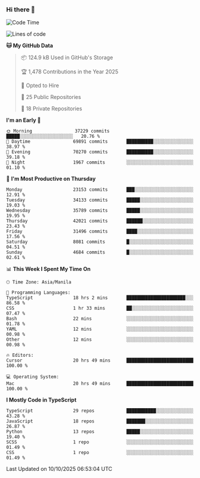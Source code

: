 ### Hi there 👋

<!--START_SECTION:waka-->
![Code Time](http://img.shields.io/badge/Code%20Time-2%2C206%20hrs%202%20mins-blue)

![Lines of code](https://img.shields.io/badge/From%20Hello%20World%20I%27ve%20Written-68.8%20million%20lines%20of%20code-blue)

**🐱 My GitHub Data** 

> 📦 124.9 kB Used in GitHub's Storage 
 > 
> 🏆 1,478 Contributions in the Year 2025
 > 
> 💼 Opted to Hire
 > 
> 📜 25 Public Repositories 
 > 
> 🔑 18 Private Repositories 
 > 
**I'm an Early 🐤** 

```text
🌞 Morning                37229 commits       █████░░░░░░░░░░░░░░░░░░░░   20.76 % 
🌆 Daytime                69891 commits       ██████████░░░░░░░░░░░░░░░   38.97 % 
🌃 Evening                70270 commits       ██████████░░░░░░░░░░░░░░░   39.18 % 
🌙 Night                  1967 commits        ░░░░░░░░░░░░░░░░░░░░░░░░░   01.10 % 
```
📅 **I'm Most Productive on Thursday** 

```text
Monday                   23153 commits       ███░░░░░░░░░░░░░░░░░░░░░░   12.91 % 
Tuesday                  34133 commits       █████░░░░░░░░░░░░░░░░░░░░   19.03 % 
Wednesday                35789 commits       █████░░░░░░░░░░░░░░░░░░░░   19.95 % 
Thursday                 42021 commits       ██████░░░░░░░░░░░░░░░░░░░   23.43 % 
Friday                   31496 commits       ████░░░░░░░░░░░░░░░░░░░░░   17.56 % 
Saturday                 8081 commits        █░░░░░░░░░░░░░░░░░░░░░░░░   04.51 % 
Sunday                   4684 commits        █░░░░░░░░░░░░░░░░░░░░░░░░   02.61 % 
```


📊 **This Week I Spent My Time On** 

```text
🕑︎ Time Zone: Asia/Manila

💬 Programming Languages: 
TypeScript               18 hrs 2 mins       ██████████████████████░░░   86.58 % 
CSS                      1 hr 33 mins        ██░░░░░░░░░░░░░░░░░░░░░░░   07.47 % 
Bash                     22 mins             ░░░░░░░░░░░░░░░░░░░░░░░░░   01.78 % 
YAML                     12 mins             ░░░░░░░░░░░░░░░░░░░░░░░░░   00.98 % 
Other                    12 mins             ░░░░░░░░░░░░░░░░░░░░░░░░░   00.98 % 

🔥 Editors: 
Cursor                   20 hrs 49 mins      █████████████████████████   100.00 % 

💻 Operating System: 
Mac                      20 hrs 49 mins      █████████████████████████   100.00 % 
```

**I Mostly Code in TypeScript** 

```text
TypeScript               29 repos            ███████████░░░░░░░░░░░░░░   43.28 % 
JavaScript               18 repos            ███████░░░░░░░░░░░░░░░░░░   26.87 % 
Python                   13 repos            █████░░░░░░░░░░░░░░░░░░░░   19.40 % 
SCSS                     1 repo              ░░░░░░░░░░░░░░░░░░░░░░░░░   01.49 % 
CSS                      1 repo              ░░░░░░░░░░░░░░░░░░░░░░░░░   01.49 % 
```




 Last Updated on 10/10/2025 06:53:04 UTC
<!--END_SECTION:waka-->

